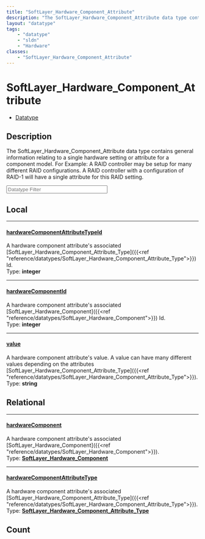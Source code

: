 ```yaml
---
title: "SoftLayer_Hardware_Component_Attribute"
description: "The SoftLayer_Hardware_Component_Attribute data type contains general information relating to a single hardware setting... "
layout: "datatype"
tags:
    - "datatype"
    - "sldn"
    - "Hardware"
classes:
    - "SoftLayer_Hardware_Component_Attribute"
---
```


# SoftLayer_Hardware_Component_Attribute
<div id='service-datatype'>
    <ul id='sldn-reference-tabs'>
        <li id='datatype'> <a href='/reference/datatypes/SoftLayer_Hardware_Component_Attribute' >Datatype</a></li>
    </ul>
</div>

## Description 


The SoftLayer_Hardware_Component_Attribute data type contains general information relating to a single hardware setting or attribute for a component model. For Example: A RAID controller may be setup for many different RAID configurations.  A RAID controller with a configuration of RAID-1 will have a single attribute for this RAID setting. 





<!-- Filer BEGIN -->
<div class="view-filters">
        <div class="clearfix">
            <div class="search-input-box">
                <input placeholder="Datatype Filter" onkeyup="titleSearch(inputId='prop-input', divId='properties', elementClass='prop-row')" 
                    type="text" id="prop-input" value="" size="30" maxlength="128" class="form-text">
            </div>
        </div>
</div>
<!-- Filer END -->

<div id="properties" class="content">
<div id="localProperties" class="prop-content" >

## Local
<div class="prop-row">

-----
[hardwareComponentAttributeTypeId]: #hardwarecomponentattributetypeid
#### [hardwareComponentAttributeTypeId]
A hardware component attribute's associated [SoftLayer_Hardware_Component_Attribute_Type]({{<ref "reference/datatypes/SoftLayer_Hardware_Component_Attribute_Type">}}) Id.  
<span class="type-label">Type: </span>**integer**  



</div>
<div class="prop-row">

-----
[hardwareComponentId]: #hardwarecomponentid
#### [hardwareComponentId]
A hardware component attribute's associated [SoftLayer_Hardware_Component]({{<ref "reference/datatypes/SoftLayer_Hardware_Component">}}) Id.  
<span class="type-label">Type: </span>**integer**  



</div>
<div class="prop-row">

-----
[value]: #value
#### [value]
A hardware component attribute's value.  A value can have many different values depending on the attributes [SoftLayer_Hardware_Component_Attribute_Type]({{<ref "reference/datatypes/SoftLayer_Hardware_Component_Attribute_Type">}}).  
<span class="type-label">Type: </span>**string**  



</div>
</div>
<!-- LOCAL PROPERTY END -->

<div id="relationalProperties"  class="prop-content" >

## Relational
<div class="prop-row">

-----
[hardwareComponent]: #hardwarecomponent
#### [hardwareComponent]
A hardware component attribute's associated [SoftLayer_Hardware_Component]({{<ref "reference/datatypes/SoftLayer_Hardware_Component">}}).  
<span class="type-label">Type: </span>**<a href='/reference/datatypes/SoftLayer_Hardware_Component'>SoftLayer_Hardware_Component </a>**  



</div>
<div class="prop-row">

-----
[hardwareComponentAttributeType]: #hardwarecomponentattributetype
#### [hardwareComponentAttributeType]
A hardware component attribute's associated [SoftLayer_Hardware_Component_Attribute_Type]({{<ref "reference/datatypes/SoftLayer_Hardware_Component_Attribute_Type">}}).  
<span class="type-label">Type: </span>**<a href='/reference/datatypes/SoftLayer_Hardware_Component_Attribute_Type'>SoftLayer_Hardware_Component_Attribute_Type </a>**  



</div>

## Count
</div>


